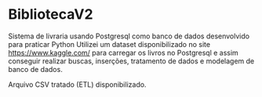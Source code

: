 # BibliotecaV2
Sistema de livraria usando Postgresql como banco de dados desenvolvido para praticar Python
Utilizei um dataset disponibilizado no site https://www.kaggle.com/ para carregar os livros no Postgresql e assim conseguir 
realizar buscas, inserções, tratamento de dados e modelagem de banco de dados.

Arquivo CSV tratado (ETL) disponibilizado.
